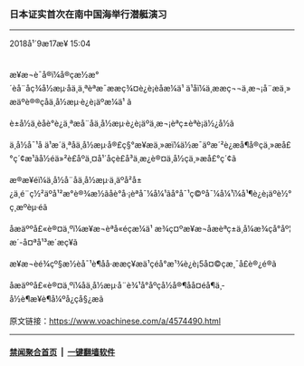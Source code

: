 ### 日本证实首次在南中国海举行潜艇演习
------------------------

<div class="published">
 <span class="date" title="ä¸­å½æ¶é´">
  <time datetime="2018-09-17T15:04:24+08:00">
   2018å¹´9æ17æ¥ 15:04
  </time>
 </span>
</div>
<br/>
<div class="wsw">
 <p>
  æ¥æ¬è¯å®ï¼å®çæ½æ°´èå¨åç¾å½æµ·åä¸ä¸ªèªæ¯ææç¾¤è¿è¡èåæ¼ä¹ ä¹åï¼ä¸ææç¬¬ä¸æ¬¡å¨æä¸»æäºè®®çåä¸­å½æµ·è¿è¡äºæ¼ä¹ ã
 </p>
 <p>
  è±å½ä¸èåè°è¿ä¸ªæå¨åä¸­å½æµ·è¿è¡äºä¸æ¬¡èªç±èªè¡ä½¿å½ã
 </p>
 <p>
  ä¸­å½å¯¹å ä¹æ´ä¸ªåä¸­å½æµ·å®£ç§°æ¥æä¸»æï¼ä½æ¯äºæ´²è¿æå¶å®çä¸»æå£°ç´¢æ¹ãå½éä»²è£åº­ä¸¤å¹´åçè£å³ä¸æ¿è®¤ä¸­å½çä¸»æå£°ç´¢ã
 </p>
 <p>
  æ®æ¥éï¼ä¸­å½å¨åä¸­å½æµ·ä¸äºå²å±¿ä¸é¨ç½²äºå¹²æ°è®¾æ½ãåè°å·¡èªå¯¼å¼¹ãå°å¯¹ç©ºå¯¼å¼¹ï¼å¹¶è¿è¡äºè½°ç¸æºèµ·éã
 </p>
 <p>
  åæäººå£«è®¤ä¸ºï¼æ¥æ¬èªå«éçæ¼ä¹ æ¾ç¤ºæ¥æ¬åæèªç±ä¸å¼æ¾çå°åº¦æ´-å¤ªå¹³æ´æç¥ã
 </p>
 <p>
  æ¥æ¬èé¾çº§æ½èå¯¹è¶åå·ææç¥æä¹çéå°æ¹¾è¿è¡5å¤©çæ¸¯å£è®¿é®ã
 </p>
 <p>
  åæäººå£«è®¤ä¸ºï¼åä¸­å½æµ·å¨è¾¹å°åºçå½å®¶åå¤éå¶ä¸­å½è¶æ¥è¶å¼ºå¿çå§¿æã
 </p>
</div>

原文链接：https://www.voachinese.com/a/4574490.html


------------------------
#### [禁闻聚合首页](https://github.com/gfw-breaker/banned-news/blob/master/README.md) &nbsp;|&nbsp;  [一键翻墙软件](https://github.com/gfw-breaker/nogfw/blob/master/README.md)